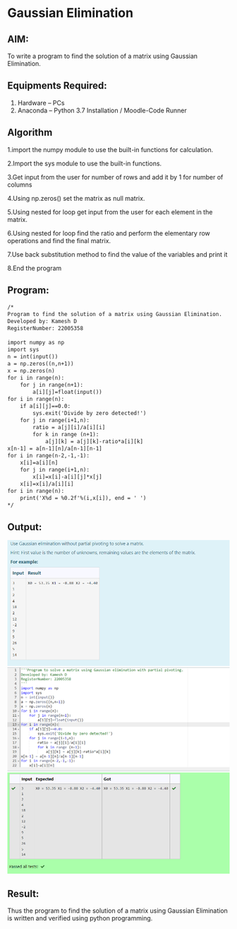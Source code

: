 # Gaussian Elimination

## AIM:
To write a program to find the solution of a matrix using Gaussian Elimination.

## Equipments Required:
1. Hardware – PCs
2. Anaconda – Python 3.7 Installation / Moodle-Code Runner

## Algorithm

1.import the numpy module to use the built-in functions for calculation.

2.Import the sys module to use the built-in functions.

3.Get input from the user for number of rows and add it by 1 for number of columns

4.Using np.zeros() set the matrix as null matrix.

5.Using nested for loop get input from the user for each element in the matrix.

6.Using nested for loop find the ratio and perform the elementary row operations and find the final matrix.

7.Use back substitution method to find the value of the variables and print it

8.End the program


## Program:
```
/*
Program to find the solution of a matrix using Gaussian Elimination.
Developed by: Kamesh D
RegisterNumber: 22005358

import numpy as np
import sys
n = int(input())
a = np.zeros((n,n+1))
x = np.zeros(n)
for i in range(n):
    for j in range(n+1):
        a[i][j]=float(input())
for i in range(n):
    if a[i][j]==0.0:
        sys.exit('Divide by zero detected!')
    for j in range(i+1,n):
        ratio = a[j][i]/a[i][i]
        for k in range (n+1):
            a[j][k] = a[j][k]-ratio*a[i][k]
x[n-1] = a[n-1][n]/a[n-1][n-1]
for i in range(n-2,-1,-1):
    x[i]=a[i][n]
    for j in range(i+1,n):
        x[i]=x[i]-a[i][j]*x[j]
    x[i]=x[i]/a[i][i]
for i in range(n):
    print('X%d = %0.2f'%(i,x[i]), end = ' ')
*/
```

## Output:
![](/Screenshot%202023-01-24%20001532.png)
![](/Screenshot%202023-01-24%20001652.png)
![](/Screenshot%202023-01-24%20001711.png)

## Result:
Thus the program to find the solution of a matrix using Gaussian Elimination is written and verified using python programming.

